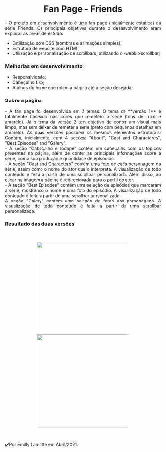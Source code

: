<h1 align="center">Fan Page - Friends</h1> 
<p align="justify">
  -  O projeto em desenvolvimento é uma fan page (inicialmente estática) da série Friends. Os principais objetivos durante o desenvolvimento eram explorar as áreas de estudo:<br>
  
 - Estilização com CSS (sombras e animações simples);
 - Estrutura de website com HTML;
 - Utilização e personalização de scrollbars, utilizando o -webkit-scrollbar;
 
  <h3>Melhorias em desenvolvimento:</h3>
 
 - Responsividade;
 - Cabeçalho fixo;
 - Atalhos do home que rolam a página até a seção desejada;
 </p>
 <h3> Sobre a página</h3>
<p align="justify">
    - A fan page foi desenvolvida em 2 temas: O tema  da **versão 1** é totalmente baseado nas cores que remetem a série (tons de roxo e amarelo). Já o tema da versão 2 tem objetivo de conter um visual mais limpo, mas sem deixar de remeter a série (preto com pequenos detalhes em amarelo). As duas versões possuem os mesmos elementos estruturais: Contam, inicialmente, com 4 seções: "About", "Cast and Characteres", "Best Episodes" and "Galery".<br>
    - A seção "Cabeçalho e rodapé" contém um cabeçalho com os tópicos presentes na página, além de conter as principais informações sobre a série, como sua produção e quantidade de episódios.<br>
    - A seção "Cast and Characters" contém uma foto de cada personagem da série, assim como o nome do ator que o interpreta. A visualização de todo conteúdo é feita a partir de uma scrollbar personalizada. Além disso, ao clicar na imagem a página é redirecionada para o perfil do ator.<br>
    - A seção "Best Episodes" contém uma seleção de episódios que marcaram a série, mostrando o nome e uma foto do episódio. A visualização de todo conteúdo é feita a partir de uma scrollbar personalizada.<br>
A seção "Galery" contém uma seleção de fotos dos personagens. A visualização de todo conteúdo é feita a partir de uma scrollbar personalizada.<br>


<h3 align="justify">Resultado das duas versões</h3> 
<br>
<p align="center"> 
  <img src="https://user-images.githubusercontent.com/79487290/114643610-6358bd00-9cac-11eb-9e11-2e0ecc66ed05.png" width="300"/>
  <img src="https://user-images.githubusercontent.com/79487290/114756124-cdb34100-9d30-11eb-9685-386f9737b207.png" width="300"/>

</p>

<br>

  
 
 ✔️Por Emilly Lamotte em Abril/2021.

 
 
